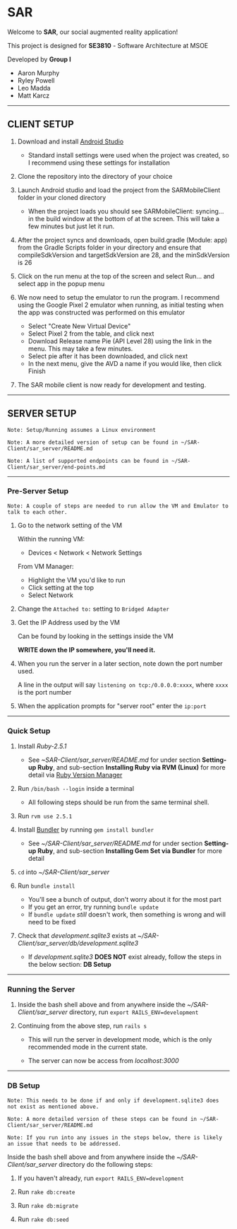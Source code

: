 # SAR

Welcome to **SAR**, our social augmented reality application!

This project is designed for **SE3810** - Software Architecture at MSOE

Developed by **Group I**
 
 - Aaron Murphy
 - Ryley Powell
 - Leo Madda
 - Matt Karcz

---
## CLIENT SETUP

1) Download and install [Android Studio](https://developer.android.com/studio/)
   * Standard install settings were used when the project was created, so I recommend using these settings for installation

2) Clone the repository into the directory of your choice

3) Launch Android studio and load the project from the SARMobileClient folder in your cloned directory
   * When the project loads you should see SARMobileClient: syncing... in the build window at the bottom of at the screen.
     This will take a few minutes but just let it run.

4) After the project syncs and downloads, open build.gradle (Module: app) from the Gradle Scripts folder in your directory and ensure that compileSdkVersion and targetSdkVersion are 28, and the minSdkVersion is 26

5) Click on the run menu at the top of the screen and select Run... and select app in the popup menu

6) We now need to setup the emulator to run the program.  I recommend using the Google Pixel 2 emulator when running, as initial testing when the app was constructed was performed on this emulator
   * Select "Create New Virtual Device"
   * Select Pixel 2 from the table, and click next
   * Download Release name Pie (API Level 28) using the link in the menu.  This may take a few minutes.
   * Select pie after it has been downloaded, and click next
   * In the next menu, give the AVD a name if you would like, then click Finish

7) The SAR mobile client is now ready for development and testing.
 
 ---
## SERVER SETUP

    Note: Setup/Running assumes a Linux environment
    
    Note: A more detailed version of setup can be found in ~/SAR-Client/sar_server/README.md
    
    Note: A list of supported endpoints can be found in ~/SAR-Client/sar_server/end-points.md
---    
### Pre-Server Setup

    Note: A couple of steps are needed to run allow the VM and Emulator to talk to each other.
    
1. Go to the network setting of the VM
    
    Within the running VM:
    - Devices < Network < Network Settings
    
    From VM Manager:
    - Highlight the VM you'd like to run
    - Click setting at the top
    - Select Network

2. Change the `Attached to:` setting to `Bridged Adapter`

3. Get the IP Address used by the VM

    Can be found by looking in the settings inside the VM
    
    **WRITE down the IP somewhere, you'll need it.**
    
4. When you run the server in a later section, note down the port number used.
    
    A line in the output will say `listening on tcp:/0.0.0.0:xxxx`, where `xxxx` is the port number
    
5. When the application prompts for "server root" enter the `ip:port`
---
### Quick Setup

1. Install *Ruby-2.5.1*
    
    - See *~SAR-Client/sar_server/README.md* for under section **Setting-up Ruby**, and sub-section **Installing Ruby via RVM (Linux)** for more detail via [Ruby Version Manager](https://rvm.io)
       
2. Run `/bin/bash --login` inside a terminal

    - All following steps should be run from the same terminal shell.

3. Run `rvm use 2.5.1`

4. Install [Bundler](https://bundler.io) by running `gem install bundler`
    
    - See *~/SAR-Client/sar_server/README.md* for under section **Setting-up Ruby**, and sub-section **Installing Gem Set via Bundler** for more detail

5. `cd` into *~/SAR-Client/sar_server*

6. Run `bundle install`
    
    - You'll see a bunch of output, don't worry about it for the most part
    - If you get an error, try running `bundle update`
    - If `bundle update` *still* doesn't work, then something is wrong and will need to be fixed

7. Check that *development.sqlite3* exists at *~/SAR-Client/sar_server/db/development.sqlite3*
    
    - If *development.sqlite3* **DOES NOT** exist already, follow the steps in the below section: **DB Setup**

---
### Running the Server

1. Inside the bash shell above and from anywhere inside the *~/SAR-Client/sar_server* directory, run `export RAILS_ENV=development`

2. Continuing from the above step, run `rails s`

    - This will run the server in development mode, which is the only recommended mode in the current state.
    
    - The server can now be access from *localhost:3000*

---
### DB Setup

    Note: This needs to be done if and only if development.sqlite3 does not exist as mentioned above.
    
    Note: A more detailed version of these steps can be found in ~/SAR-Client/sar_server/README.md
    
    Note: If you run into any issues in the steps below, there is likely an issue that needs to be addressed.
    
Inside the bash shell above and from anywhere inside the *~/SAR-Client/sar_server* directory do the following steps:

1. If you haven't already, run `export RAILS_ENV=development`

2. Run `rake db:create`

3. Run `rake db:migrate`

4. Run `rake db:seed`